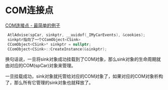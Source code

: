 # COM连接点

[COM连接点 - 最简单的例子](https://blog.csdn.net/zj510/article/details/39056097)

```cpp
 AtlAdvise(spCar, sinkptr, __uuidof(_IMyCarEvents), &cookies);
 sinkptr指向了一个CComObject<CSink>
 CComObject<CSink>* sinkptr = nullptr;  
 CComObject<CSink>::CreateInstance(&sinkptr);
```

换句话说，一旦将sink对象成功挂载到了COM对象，那么sink对象的生命周期就由对应的COM\(spCar\)对象来管理。

一旦挂载成功，sink对象就托管给对应的COM对象了，如果对应的COM对象析构了，那么所有它管理的sink对象也就释放了。

